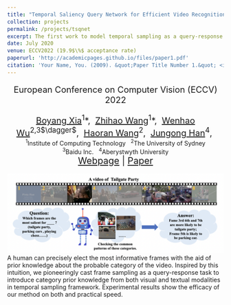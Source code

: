 ```yaml
---
title: "Temporal Saliency Query Network for Efficient Video Recognition"
collection: projects
permalink: /projects/tsqnet
excerpt: The first work to model temporal sampling as a query-response task
date: July 2020
venue: ECCV2022 (19.9$\%$ acceptance rate)
paperurl: 'http://academicpages.github.io/files/paper1.pdf'
citation: 'Your Name, You. (2009). &quot;Paper Title Number 1.&quot; <i>Journal 1</i>. 1(1).'
---
```

<!-- This paper is about the number 1. The number 2 is left for future work. -->
<!-- <div style="padding-top: 5pt;" class="title" id="lang"> -->
<!-- </div> --> 
<p style="text-align:center;font-size: 15pt;">European Conference on Computer Vision (ECCV) 2022</p>
<div style="text-align:center;font-size: 15pt;"><span>
    <a href="https://lawrencexia2008.github.io" target="_blank">Boyang Xia</a><sup>1</sup>*,&nbsp;
    <a href="#">Zhihao Wang</a><sup>1</sup>*,&nbsp;
    <a href="https://whwu95.github.io">Wenhao Wu</a><sup>2,3$\dagger$</sup>,&nbsp;
    <a href="#">Haoran Wang</a><sup>2</sup>,&nbsp;
    <a href="#">Jungong Han</a><sup>4</sup>,&nbsp;
</span></div>

<!-- [Download paper here](http://academicpages.github.io/files/paper1.pdf) -->

<center>
<sup>1</sup>Institute of Computing Technology &nbsp;
<sup>2</sup>The University of Sydney   <br />
<sup>3</sup>Baidu Inc. &nbsp;
<sup>4</sup>Aberystwyth University
</center>


<div style="text-align:center;font-size: 16pt;"><span>
    <a href="https://lawrencexia2008.github.io/projects/tsqnet">Webpage</a> | <a href="https://lawrencexia2008.github.io/projects/tsqnet">Paper</a>
</span></div>
<div align=center>

<br />
<img src="../images/projects/tsqnet.png" width="800"/>
</div>
A human can precisely elect the most informative frames with the aid of prior knowledge about the probable category
of the video. Inspired by this intuition, we pioneeringly cast frame sampling as a query-response task to introduce category prior knowledge from both visual and textual modalities in temporal sampling framework. Experimental results show the efficacy of our method on both and practical speed.

<!-- Recommended citation: Your Name, You. (2009). "Paper Title Number 1." <i>Journal 1</i>. 1(1). -->